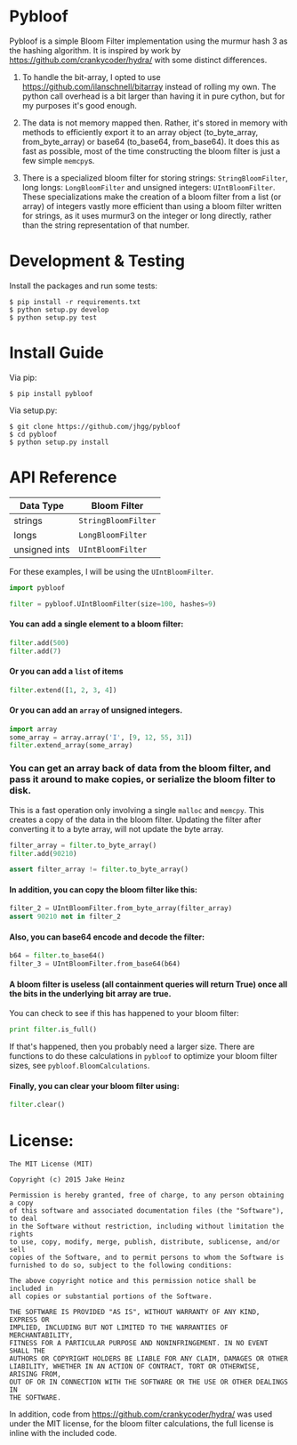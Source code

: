 # Pybloof

Pybloof is a simple Bloom Filter implementation using the murmur hash 3 as the hashing algorithm. It is inspired by
work by https://github.com/crankycoder/hydra/ with some distinct differences. 

1. To handle the bit-array, I opted to use https://github.com/ilanschnell/bitarray instead of rolling my own. The 
python call overhead is a bit larger than having it in pure cython, but for my purposes it's good enough. 

2. The data is not memory mapped then. Rather, it's stored in memory with methods to efficiently export it to an 
array object (to_byte_array, from_byte_array) or base64 (to_base64, from_base64). It does this as fast as possible, 
most of the time constructing the bloom filter is just a few simple `memcpy`s. 
  
3. There is a specialized bloom filter for storing strings: `StringBloomFilter`, long longs: `LongBloomFilter` and 
unsigned integers: `UIntBloomFilter`. These specializations make the creation of a bloom filter from a list (or array)
of integers vastly more efficient than using a bloom filter written for strings, as it uses murmur3 on the integer or 
long directly, rather than the string representation of that number. 

# Development & Testing

Install the packages and run some tests:

```
$ pip install -r requirements.txt
$ python setup.py develop
$ python setup.py test
```

# Install Guide

Via pip:

```
$ pip install pybloof
```

Via setup.py:

```
$ git clone https://github.com/jhgg/pybloof
$ cd pybloof
$ python setup.py install
```

# API Reference

| Data Type | Bloom Filter |
| --------- | ------------ |
| strings   | `StringBloomFilter` |
| longs     | `LongBloomFilter` |
| unsigned ints | `UIntBloomFilter` |

For these examples, I will be using the `UIntBloomFilter`. 


```python
import pybloof

filter = pybloof.UIntBloomFilter(size=100, hashes=9)

```

#### You can add a single element to a bloom filter:

```python
filter.add(500)
filter.add(7)
```

#### Or you can add a `list` of items

```python
filter.extend([1, 2, 3, 4])
```

#### Or you can add an `array` of unsigned integers. 

```python
import array
some_array = array.array('I', [9, 12, 55, 31])
filter.extend_array(some_array)
```

### You can get an array back of data from the bloom filter, and pass it around to make copies, or serialize the bloom filter to disk. 
This is a fast operation only involving a single `malloc` and `memcpy`. This  creates a copy of the data in the bloom 
filter. Updating the filter after converting it to a byte array, will not update the byte array.

```python
filter_array = filter.to_byte_array()
filter.add(90210)

assert filter_array != filter.to_byte_array()
```

#### In addition, you can copy the bloom filter like this:

```python
filter_2 = UIntBloomFilter.from_byte_array(filter_array) 
assert 90210 not in filter_2
```

#### Also, you can base64 encode and decode the filter:

```python
b64 = filter.to_base64()
filter_3 = UIntBloomFilter.from_base64(b64)
```

#### A bloom filter is useless (all containment queries will return True) once all the bits in the underlying bit array are true. 
You can check to see if this has happened to your bloom filter:

```python
print filter.is_full()
```

If that's happened, then you probably need a larger size. There are functions to do these calculations in `pybloof`
to optimize your bloom filter sizes, see `pybloof.BloomCalculations`. 

#### Finally, you can clear your bloom filter using:

```python
filter.clear()
```

# License:

```
The MIT License (MIT)

Copyright (c) 2015 Jake Heinz

Permission is hereby granted, free of charge, to any person obtaining a copy
of this software and associated documentation files (the "Software"), to deal
in the Software without restriction, including without limitation the rights
to use, copy, modify, merge, publish, distribute, sublicense, and/or sell
copies of the Software, and to permit persons to whom the Software is
furnished to do so, subject to the following conditions:

The above copyright notice and this permission notice shall be included in
all copies or substantial portions of the Software.

THE SOFTWARE IS PROVIDED "AS IS", WITHOUT WARRANTY OF ANY KIND, EXPRESS OR
IMPLIED, INCLUDING BUT NOT LIMITED TO THE WARRANTIES OF MERCHANTABILITY,
FITNESS FOR A PARTICULAR PURPOSE AND NONINFRINGEMENT. IN NO EVENT SHALL THE
AUTHORS OR COPYRIGHT HOLDERS BE LIABLE FOR ANY CLAIM, DAMAGES OR OTHER
LIABILITY, WHETHER IN AN ACTION OF CONTRACT, TORT OR OTHERWISE, ARISING FROM,
OUT OF OR IN CONNECTION WITH THE SOFTWARE OR THE USE OR OTHER DEALINGS IN
THE SOFTWARE.
```

In addition, code from https://github.com/crankycoder/hydra/ was used under the MIT license, for the bloom filter 
calculations, the full license is inline with the included code.